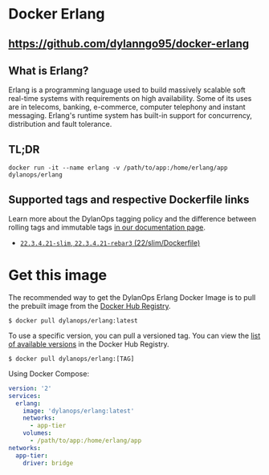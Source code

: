 # Docker Erlang
## https://github.com/dylanngo95/docker-erlang


## What is Erlang?
Erlang is a programming language used to build massively scalable soft real-time systems with requirements on high availability. Some of its uses are in telecoms, banking, e-commerce, computer telephony and instant messaging. Erlang's runtime system has built-in support for concurrency, distribution and fault tolerance.

## TL;DR

```console
docker run -it --name erlang -v /path/to/app:/home/erlang/app dylanops/erlang
```

## Supported tags and respective Dockerfile links

Learn more about the DylanOps tagging policy and the difference between rolling tags and immutable tags [in our documentation page](https://jundat95.com/).

* [`22.3.4.21-slim`, `22.3.4.21-rebar3` (22/slim/Dockerfile)](https://github.com/dylanngo95/docker-erlang/22/slim/Dockerfile)


# Get this image

The recommended way to get the DylanOps Erlang Docker Image is to pull the prebuilt image from the [Docker Hub Registry](https://hub.docker.com/r/dylanops/erlang).

```console
$ docker pull dylanops/erlang:latest
```

To use a specific version, you can pull a versioned tag. You can view the [list of available versions](https://hub.docker.com/r/dylanops/erlang/tags/) in the Docker Hub Registry.

```console
$ docker pull dylanops/erlang:[TAG]
```

Using Docker Compose:

```yaml
version: '2'
services:
  erlang:
    image: 'dylanops/erlang:latest'
    networks:
      - app-tier
    volumes:
      - /path/to/app:/home/erlang/app
networks:
  app-tier:
    driver: bridge
```